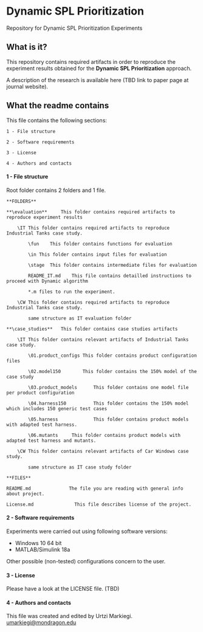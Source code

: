 # Dynamic SPL Prioritization
Repository for Dynamic SPL Prioritization Experiments



## What is it?

This repository contains required artifacts in order to reproduce the experiment results obtained for the **Dynamic SPL Prioritization** approach.

A description of the research is available here (TBD link to paper page at journal website).

## What the readme contains

This file contains the following sections:

	1 - File structure
	
	2 - Software requirements
	
	3 - License
	
	4 - Authors and contacts

#### 1 - File structure

Root folder contains 2 folders and 1 file.

	**FOLDERS**

	**\evaluation**		This folder contains required artifacts to reproduce experiment results

		\IT	This folder contains required artifacts to reproduce Industrial Tanks case study.

			\fun	This folder contains functions for evaluation

			\in	This folder contains input files for evaluation

			\stage	This folder contains intermediate files for evaluation

			README_IT.md	This file contains detailled instructions to proceed with Dynamic algorithm

			*.m files to run the experiment.

		\CW	This folder contains required artifacts to reproduce Industrial Tanks case study.

			same structure as IT evaluation folder

	**\case_studies**	This folder contains case studies artifacts

		\IT	This folder contains relevant artifacts of Industrial Tanks case study.

			\01.product_configs	This folder contains product configuration files

			\02.model150		This folder contains the 150% model of the case study

			\03.product_models     	This folder contains one model file per product configuration

			\04.harness150      	This folder contains the 150% model which includes 150 generic test cases

			\05.harness             This folder contains product models with adapted test harness.

			\06.mutants		This folder contains product models with adapted test harness and mutants.

		\CW	This folder contains relevant artifacts of Car Windows case study.

			same structure as IT case study folder				

	**FILES**

	README.md			   The file you are reading with general info about project.

	License.md				 This file describes license of the project. 

#### 2 - Software requirements

Experiments were carried out using following software versions:

- Windows 10 64 bit
- MATLAB/Simulink 18a

Other possible (non-tested) configurations concern to the user.

#### 3 - License

Please have a look at the LICENSE file. (TBD)

#### 4 - Authors and contacts

This file was created and edited by Urtzi Markiegi.
umarkiegi@mondragon.edu

